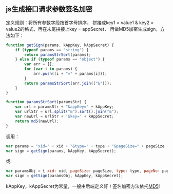 ## js生成接口请求参数签名加密

定义规则：将所有参数字段按首字母排序， 拼接成key1 = value1 & key2 = value2的格式，再在末尾拼接上key = appSecret， 再做MD5加密生成sign，方法如下：
```javascript
function getSign(params, kAppKey, kAppSecret) {
    if (typeof params == "string") {
        return paramsStrSort(params);
    } else if (typeof params == "object") {
        var arr = [];
        for (var i in params) {
            arr.push((i + "=" + params[i]));
        }
        return paramsStrSort(arr.join(("&")));
    }
}

function paramsStrSort(paramsStr) {
    var url = paramsStr + "&appKey=" + kAppKey;
    var urlStr = url.split("&").sort().join("&");
    var newUrl = urlStr + '&key=' + kAppSecret;
    return md5(newUrl);
}
```


调用：
```javascript
var params = "xid=" + xid + "&type=" + type + "&pageSize=" + pageSize + "&pageNo=" + pageNo;
var sign = getSign(params, kAppKey, kAppSecret);
```
或:
```javascript
var paramsObj = { xid: xid, pageSize: pageSize, type: type, pageNo: pageNo };
var sign = getSign(paramsObj, kAppKey, kAppSecret);
```

kAppKey，kAppSecret为常量，一般由后端定义好！签名加密方法依托[MD5](https://www.npmjs.com/package/blueimp-md5)!

